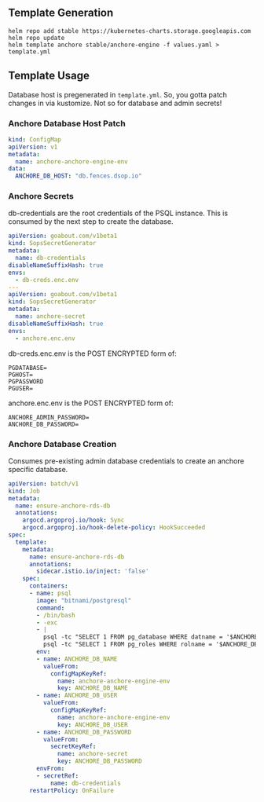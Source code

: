 ## Template Generation

```
helm repo add stable https://kubernetes-charts.storage.googleapis.com
helm repo update
helm template anchore stable/anchore-engine -f values.yaml > template.yml
```

## Template Usage

Database host is pregenerated in `template.yml`. So, you gotta patch changes in via kustomize.
Not so for database and admin secrets!


### Anchore Database Host Patch
```yaml
kind: ConfigMap
apiVersion: v1
metadata:
  name: anchore-anchore-engine-env
data:
  ANCHORE_DB_HOST: "db.fences.dsop.io"
```

### Anchore Secrets
db-credentials are the root credentials of the PSQL instance. This is consumed by the next step to create the database.
```yaml
apiVersion: goabout.com/v1beta1
kind: SopsSecretGenerator
metadata:
  name: db-credentials
disableNameSuffixHash: true
envs:
  - db-creds.enc.env
---
apiVersion: goabout.com/v1beta1
kind: SopsSecretGenerator
metadata:
  name: anchore-secret
disableNameSuffixHash: true
envs:
  - anchore.enc.env
```

db-creds.enc.env is the POST ENCRYPTED form of:
```text
PGDATABASE=
PGHOST=
PGPASSWORD
PGUSER=
```

anchore.enc.env is the POST ENCRYPTED form of:
```text
ANCHORE_ADMIN_PASSWORD=
ANCHORE_DB_PASSWORD=
```

### Anchore Database Creation
Consumes pre-existing admin database credentials to create an anchore specific database.
```yaml
apiVersion: batch/v1
kind: Job
metadata:
  name: ensure-anchore-rds-db
  annotations:
    argocd.argoproj.io/hook: Sync
    argocd.argoproj.io/hook-delete-policy: HookSucceeded
spec:
  template:
    metadata:
      name: ensure-anchore-rds-db
      annotations:
        sidecar.istio.io/inject: 'false'
    spec:
      containers: 
      - name: psql
        image: "bitnami/postgresql"
        command:
        - /bin/bash
        - -exc
        - |
          psql -tc "SELECT 1 FROM pg_database WHERE datname = '$ANCHORE_DB_NAME'" | grep -q 1 || psql -c "CREATE DATABASE $ANCHORE_DB_NAME"
          psql -tc "SELECT 1 FROM pg_roles WHERE rolname = '$ANCHORE_DB_USER'" | grep -q 1 && psql -c "ALTER USER $ANCHORE_DB_USER WITH PASSWORD '$ANCHORE_DB_PASSWORD'; GRANT ALL PRIVILEGES ON DATABASE $ANCHORE_DB_NAME TO $ANCHORE_DB_USER;" | grep -q GRANT || psql -c "CREATE USER $ANCHORE_DB_USER WITH PASSWORD '$ANCHORE_DB_PASSWORD'; GRANT ALL PRIVILEGES ON DATABASE $ANCHORE_DB_NAME TO $ANCHORE_DB_USER;" 
        env:
        - name: ANCHORE_DB_NAME
          valueFrom:
            configMapKeyRef:
              name: anchore-anchore-engine-env
              key: ANCHORE_DB_NAME
        - name: ANCHORE_DB_USER
          valueFrom:
            configMapKeyRef:
              name: anchore-anchore-engine-env
              key: ANCHORE_DB_USER
        - name: ANCHORE_DB_PASSWORD
          valueFrom:
            secretKeyRef:
              name: anchore-secret
              key: ANCHORE_DB_PASSWORD
        envFrom:
        - secretRef:
            name: db-credentials
      restartPolicy: OnFailure

```